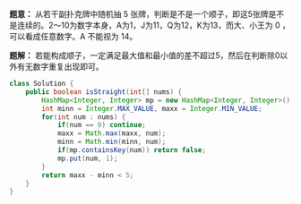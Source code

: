 **题意：** 从若干副扑克牌中随机抽 5 张牌，判断是不是一个顺子，即这5张牌是不是连续的。2～10为数字本身，A为1，J为11，Q为12，K为13，而大、小王为 0 ，可以看成任意数字。A 不能视为 14。

**题解：** 若能构成顺子，一定满足最大值和最小值的差不超过5，然后在判断除0以外有无数字重复出现即可。

```java
class Solution {
    public boolean isStraight(int[] nums) {
        HashMap<Integer, Integer> mp = new HashMap<Integer, Integer>();
        int minn = Integer.MAX_VALUE, maxx = Integer.MIN_VALUE;
        for(int num : nums) {
            if(num == 0) continue;
            maxx = Math.max(maxx, num);
            minn = Math.min(minn, num);
            if(mp.containsKey(num)) return false;
            mp.put(num, 1);
        }
        return maxx - minn < 5;
    }
}
```